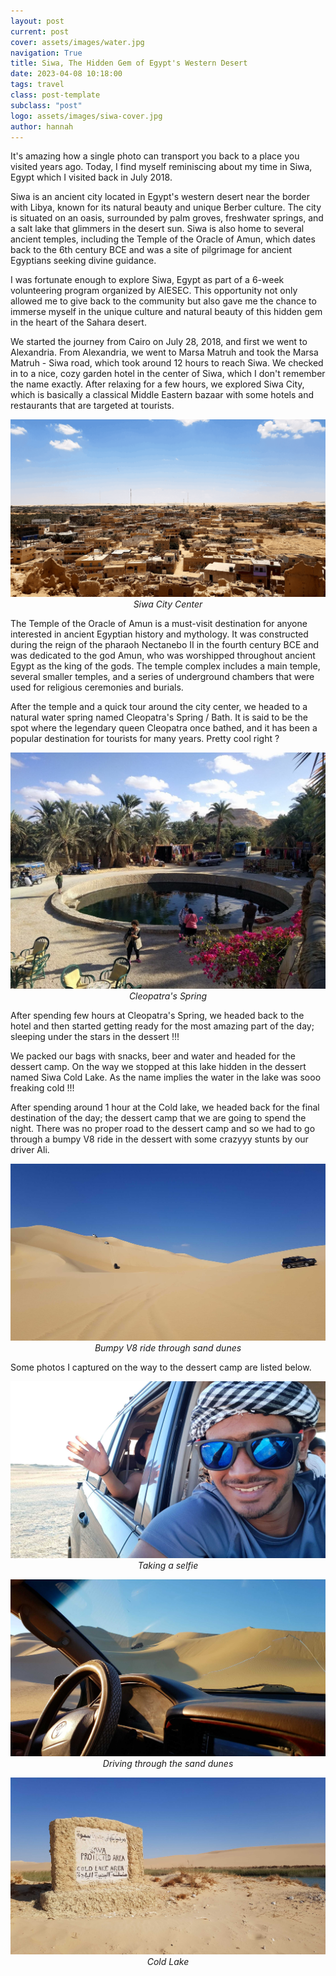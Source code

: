 ```yaml
---
layout: post
current: post
cover: assets/images/water.jpg
navigation: True
title: Siwa, The Hidden Gem of Egypt's Western Desert
date: 2023-04-08 10:18:00
tags: travel
class: post-template
subclass: "post"
logo: assets/images/siwa-cover.jpg
author: hannah
---
```


It's amazing how a single photo can transport you back to a place you visited years ago. Today, I find myself reminiscing about my time in Siwa, Egypt which I visited back in July 2018.

Siwa is an ancient city located in Egypt's western desert near the border with Libya, known for its natural beauty and unique Berber culture. The city is situated on an oasis, surrounded by palm groves, freshwater springs, and a salt lake that glimmers in the desert sun. Siwa is also home to several ancient temples, including the Temple of the Oracle of Amun, which dates back to the 6th century BCE and was a site of pilgrimage for ancient Egyptians seeking divine guidance.

I was fortunate enough to explore Siwa, Egypt as part of a 6-week volunteering program organized by AIESEC. This opportunity not only allowed me to give back to the community but also gave me the chance to immerse myself in the unique culture and natural beauty of this hidden gem in the heart of the Sahara desert.

We started the journey from Cairo on July 28, 2018, and first we went to Alexandria. From Alexandria, we went to Marsa Matruh and took the Marsa Matruh - Siwa road, which took around 12 hours to reach Siwa. We checked in to a nice, cozy garden hotel in the center of Siwa, which I don't remember the name exactly. After relaxing for a few hours, we explored Siwa City, which is basically a classical Middle Eastern bazaar with some hotels and restaurants that are targeted at tourists.

<p align="center">
  <img alt="Siwa city" src="assets/images/siwa-city.png">
    <em>Siwa City Center</em>
</p>

The Temple of the Oracle of Amun is a must-visit destination for anyone interested in ancient Egyptian history and mythology. It was constructed during the reign of the pharaoh Nectanebo II in the fourth century BCE and was dedicated to the god Amun, who was worshipped throughout ancient Egypt as the king of the gods. The temple complex includes a main temple, several smaller temples, and a series of underground chambers that were used for religious ceremonies and burials.

After the temple and a quick tour around the city center, we headed to a natural water spring named Cleopatra's Spring / Bath. It is said to be the spot where the legendary queen Cleopatra once bathed, and it has been a popular destination for tourists for many years. Pretty cool right ?

<p align="center">
  <img alt="Cleopatra's Spring" src="assets/images/cleopatras.jpg">
    <em>Cleopatra's Spring</em>
</p>

After spending few hours at Cleopatra's Spring, we headed back to the hotel and then started getting ready for the most amazing part of the day; sleeping under the stars in the dessert !!!

We packed our bags with snacks, beer and water and headed for the dessert camp. On the way we stopped at this lake hidden in the dessert named Siwa Cold Lake. As the name implies the water in the lake was sooo freaking cold !!!

After spending around 1 hour at the Cold lake, we headed back for the final destination of the day; the dessert camp that we are going to spend the night. There was no proper road to the dessert camp and so we had to go through a bumpy V8 ride in the dessert with some crazyyy stunts by our driver Ali.

<p align="center">
  <img alt="Bumpy V8 ride through sand dunes" src="assets/images/jeeps.jpg">
    <em>Bumpy V8 ride through sand dunes</em>
</p>

Some photos I captured on the way to the dessert camp are listed below.

<p align="center">
  <img alt="Taking a selfie" src="assets/images/siwa-selfie.jpg">
    <em>Taking a selfie</em>
</p>

<p align="center">
  <img alt="Driving through the sand dunes" src="assets/images/siwa-driver.jpg">
    <em>Driving through the sand dunes</em>
</p>

<p align="center">
  <img alt="Cold Lake" src="assets/images/siwa-cold.jpg">
    <em>Cold Lake</em>
</p>
